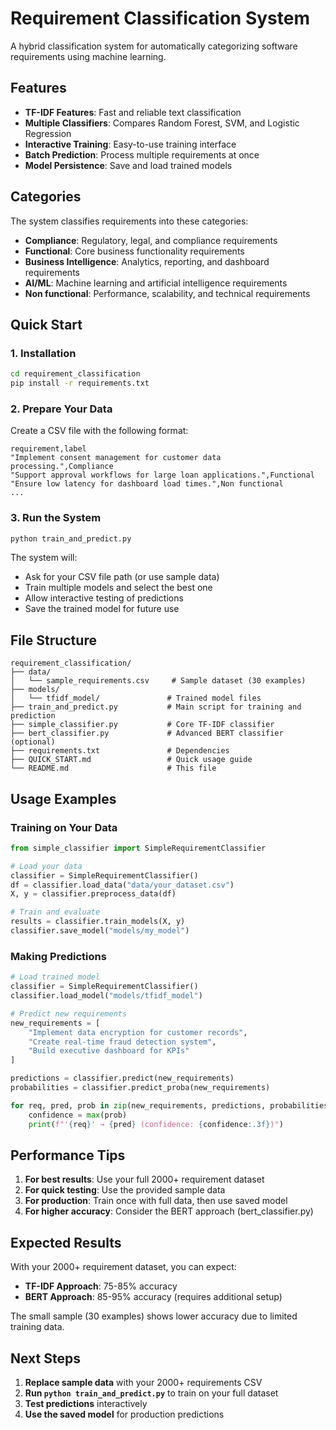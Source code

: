 # Requirement Classification System

A hybrid classification system for automatically categorizing software requirements using machine learning.

## Features

- **TF-IDF Features**: Fast and reliable text classification
- **Multiple Classifiers**: Compares Random Forest, SVM, and Logistic Regression
- **Interactive Training**: Easy-to-use training interface
- **Batch Prediction**: Process multiple requirements at once
- **Model Persistence**: Save and load trained models

## Categories

The system classifies requirements into these categories:
- **Compliance**: Regulatory, legal, and compliance requirements
- **Functional**: Core business functionality requirements  
- **Business Intelligence**: Analytics, reporting, and dashboard requirements
- **AI/ML**: Machine learning and artificial intelligence requirements
- **Non functional**: Performance, scalability, and technical requirements

## Quick Start

### 1. Installation

```bash
cd requirement_classification
pip install -r requirements.txt
```

### 2. Prepare Your Data

Create a CSV file with the following format:
```csv
requirement,label
"Implement consent management for customer data processing.",Compliance
"Support approval workflows for large loan applications.",Functional
"Ensure low latency for dashboard load times.",Non functional
...
```

### 3. Run the System

```bash
python train_and_predict.py
```

The system will:
- Ask for your CSV file path (or use sample data)
- Train multiple models and select the best one
- Allow interactive testing of predictions
- Save the trained model for future use

## File Structure

```
requirement_classification/
├── data/
│   └── sample_requirements.csv     # Sample dataset (30 examples)
├── models/
│   └── tfidf_model/               # Trained model files
├── train_and_predict.py           # Main script for training and prediction
├── simple_classifier.py           # Core TF-IDF classifier
├── bert_classifier.py             # Advanced BERT classifier (optional)
├── requirements.txt               # Dependencies
├── QUICK_START.md                 # Quick usage guide
└── README.md                      # This file
```

## Usage Examples

### Training on Your Data
```python
from simple_classifier import SimpleRequirementClassifier

# Load your data
classifier = SimpleRequirementClassifier()
df = classifier.load_data("data/your_dataset.csv")
X, y = classifier.preprocess_data(df)

# Train and evaluate
results = classifier.train_models(X, y)
classifier.save_model("models/my_model")
```

### Making Predictions
```python
# Load trained model
classifier = SimpleRequirementClassifier()
classifier.load_model("models/tfidf_model")

# Predict new requirements
new_requirements = [
    "Implement data encryption for customer records",
    "Create real-time fraud detection system",
    "Build executive dashboard for KPIs"
]

predictions = classifier.predict(new_requirements)
probabilities = classifier.predict_proba(new_requirements)

for req, pred, prob in zip(new_requirements, predictions, probabilities):
    confidence = max(prob)
    print(f"'{req}' → {pred} (confidence: {confidence:.3f})")
```

## Performance Tips

1. **For best results**: Use your full 2000+ requirement dataset
2. **For quick testing**: Use the provided sample data
3. **For production**: Train once with full data, then use saved model
4. **For higher accuracy**: Consider the BERT approach (bert_classifier.py)

## Expected Results

With your 2000+ requirement dataset, you can expect:
- **TF-IDF Approach**: 75-85% accuracy
- **BERT Approach**: 85-95% accuracy (requires additional setup)

The small sample (30 examples) shows lower accuracy due to limited training data.

## Next Steps

1. **Replace sample data** with your 2000+ requirements CSV
2. **Run `python train_and_predict.py`** to train on your full dataset
3. **Test predictions** interactively
4. **Use the saved model** for production predictions